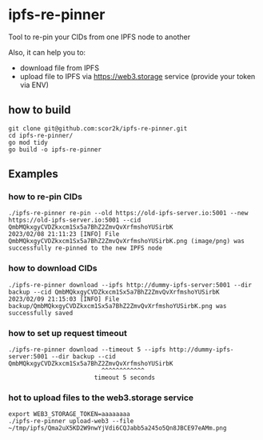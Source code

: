 # ipfs-re-pinner
Tool to re-pin your CIDs from one IPFS node to another

Also, it can help you to:
 - download file from IPFS
 - upload file to IPFS via https://web3.storage service (provide your token via ENV)

## how to build

```shell
git clone git@github.com:scor2k/ipfs-re-pinner.git
cd ipfs-re-pinner/
go mod tidy
go build -o ipfs-re-pinner
```

## Examples

### how to re-pin CIDs
```shell
./ipfs-re-pinner re-pin --old https://old-ipfs-server.io:5001 --new https://old-ipfs-server.io:5001 --cid QmbMQkxgyCVDZkxcm1Sx5a7BhZ2ZmvQvXrfmshoYUSirbK
2023/02/08 21:11:23 [INFO] File QmbMQkxgyCVDZkxcm1Sx5a7BhZ2ZmvQvXrfmshoYUSirbK.png (image/png) was successfully re-pinned to the new IPFS node
```

### how to download CIDs
```shell
./ipfs-re-pinner download --ipfs http://dummy-ipfs-server:5001 --dir backup --cid QmbMQkxgyCVDZkxcm1Sx5a7BhZ2ZmvQvXrfmshoYUSirbK
2023/02/09 21:15:03 [INFO] File backup/QmbMQkxgyCVDZkxcm1Sx5a7BhZ2ZmvQvXrfmshoYUSirbK.png was successfully saved
```

### how to set up request timeout
```shell
./ipfs-re-pinner download --timeout 5 --ipfs http://dummy-ipfs-server:5001 --dir backup --cid QmbMQkxgyCVDZkxcm1Sx5a7BhZ2ZmvQvXrfmshoYUSirbK
                          ^^^^^^^^^^^^
                        timeout 5 seconds
```

### hot to upload files to the web3.storage service
```shell
export WEB3_STORAGE_TOKEN=aaaaaaaa
./ipfs-re-pinner upload-web3 --file ~/tmp/ipfs/Qma2uX5KD2W9nwYjVdi6CQJabb5a245o5Qn8JBCE97eAMm.png
```
